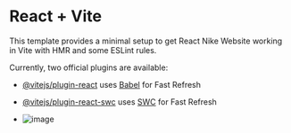 # React + Vite

This template provides a minimal setup to get React Nike Website working in Vite with HMR and some ESLint rules.

Currently, two official plugins are available:

- [@vitejs/plugin-react](https://github.com/vitejs/vite-plugin-react/blob/main/packages/plugin-react/README.md) uses [Babel](https://babeljs.io/) for Fast Refresh
- [@vitejs/plugin-react-swc](https://github.com/vitejs/vite-plugin-react-swc) uses [SWC](https://swc.rs/) for Fast Refresh

- ![image](https://github.com/Willpower0304/Nike-Web-Example/assets/131618521/7562c5bc-fc6d-4d95-b6fb-589b08d28766)

